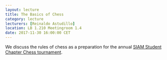 ```yaml
---
layout: lecture
title: The Basics of Chess
category: lecture
lecturers: [Reinaldo Astudillo]
location: LB 1.210 Meetingroom 1.4 
date: 2017-11-30 16:00:00 CET
---
```


We discuss the rules of chess as a preparation for the annual [SIAM Student Chapter Chess tournament].

[SIAM Student Chapter Chess Tournament]: https://sscdelft.github.io/social.html
[Reinaldo Astudillo]: http://ta.twi.tudelft.nl/nw/users/rastudillo/
